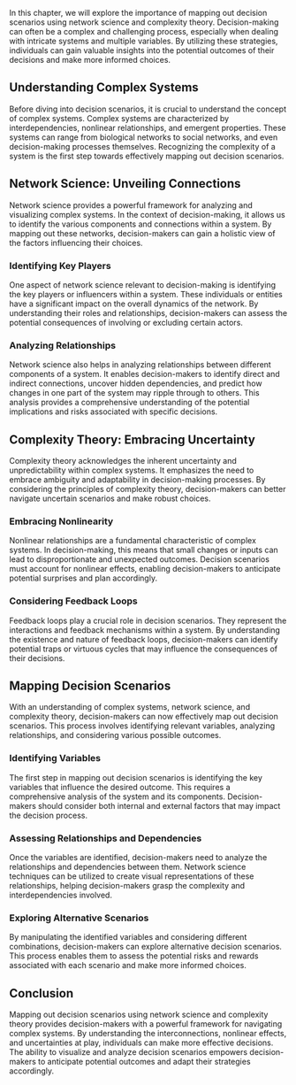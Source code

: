 
In this chapter, we will explore the importance of mapping out decision scenarios using network science and complexity theory. Decision-making can often be a complex and challenging process, especially when dealing with intricate systems and multiple variables. By utilizing these strategies, individuals can gain valuable insights into the potential outcomes of their decisions and make more informed choices.

## Understanding Complex Systems

Before diving into decision scenarios, it is crucial to understand the concept of complex systems. Complex systems are characterized by interdependencies, nonlinear relationships, and emergent properties. These systems can range from biological networks to social networks, and even decision-making processes themselves. Recognizing the complexity of a system is the first step towards effectively mapping out decision scenarios.

## Network Science: Unveiling Connections

Network science provides a powerful framework for analyzing and visualizing complex systems. In the context of decision-making, it allows us to identify the various components and connections within a system. By mapping out these networks, decision-makers can gain a holistic view of the factors influencing their choices.

### Identifying Key Players

One aspect of network science relevant to decision-making is identifying the key players or influencers within a system. These individuals or entities have a significant impact on the overall dynamics of the network. By understanding their roles and relationships, decision-makers can assess the potential consequences of involving or excluding certain actors.

### Analyzing Relationships

Network science also helps in analyzing relationships between different components of a system. It enables decision-makers to identify direct and indirect connections, uncover hidden dependencies, and predict how changes in one part of the system may ripple through to others. This analysis provides a comprehensive understanding of the potential implications and risks associated with specific decisions.

## Complexity Theory: Embracing Uncertainty

Complexity theory acknowledges the inherent uncertainty and unpredictability within complex systems. It emphasizes the need to embrace ambiguity and adaptability in decision-making processes. By considering the principles of complexity theory, decision-makers can better navigate uncertain scenarios and make robust choices.

### Embracing Nonlinearity

Nonlinear relationships are a fundamental characteristic of complex systems. In decision-making, this means that small changes or inputs can lead to disproportionate and unexpected outcomes. Decision scenarios must account for nonlinear effects, enabling decision-makers to anticipate potential surprises and plan accordingly.

### Considering Feedback Loops

Feedback loops play a crucial role in decision scenarios. They represent the interactions and feedback mechanisms within a system. By understanding the existence and nature of feedback loops, decision-makers can identify potential traps or virtuous cycles that may influence the consequences of their decisions.

## Mapping Decision Scenarios

With an understanding of complex systems, network science, and complexity theory, decision-makers can now effectively map out decision scenarios. This process involves identifying relevant variables, analyzing relationships, and considering various possible outcomes.

### Identifying Variables

The first step in mapping out decision scenarios is identifying the key variables that influence the desired outcome. This requires a comprehensive analysis of the system and its components. Decision-makers should consider both internal and external factors that may impact the decision process.

### Assessing Relationships and Dependencies

Once the variables are identified, decision-makers need to analyze the relationships and dependencies between them. Network science techniques can be utilized to create visual representations of these relationships, helping decision-makers grasp the complexity and interdependencies involved.

### Exploring Alternative Scenarios

By manipulating the identified variables and considering different combinations, decision-makers can explore alternative decision scenarios. This process enables them to assess the potential risks and rewards associated with each scenario and make more informed choices.

## Conclusion

Mapping out decision scenarios using network science and complexity theory provides decision-makers with a powerful framework for navigating complex systems. By understanding the interconnections, nonlinear effects, and uncertainties at play, individuals can make more effective decisions. The ability to visualize and analyze decision scenarios empowers decision-makers to anticipate potential outcomes and adapt their strategies accordingly.
